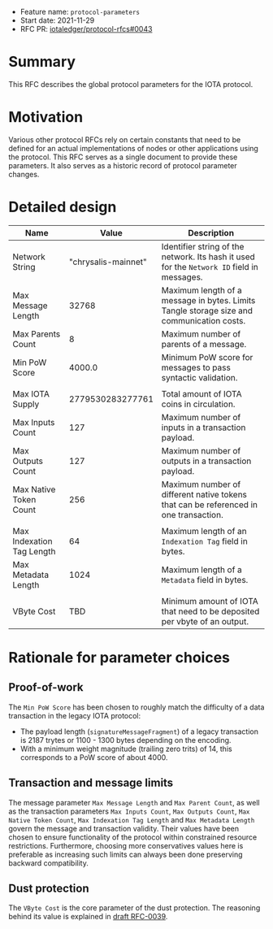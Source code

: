 + Feature name: `protocol-parameters`
+ Start date: 2021-11-29
+ RFC PR: [iotaledger/protocol-rfcs#0043](https://github.com/iotaledger/protocol-rfcs/pull/0043)

# Summary

This RFC describes the global protocol parameters for the IOTA protocol.

# Motivation

Various other protocol RFCs rely on certain constants that need to be defined for an actual implementations of nodes or other applications using the protocol. This RFC serves as a single document to provide these parameters. It also serves as a historic record of protocol parameter changes.

# Detailed design

| Name                      | Value               | Description                                                                                |
| ------------------------- | ------------------- | ------------------------------------------------------------------------------------------ |
| Network String            | "chrysalis-mainnet" | Identifier string of the network. Its hash it used for the `Network ID` field in messages. |
| Max Message Length        | 32768               | Maximum length of a message in bytes. Limits Tangle storage size and communication costs.  |
| Max Parents Count         | 8                   | Maximum number of parents of a message.                                                    |
| Min PoW Score             | 4000.0              | Minimum PoW score for messages to pass syntactic validation.                               |
|                           |                     |                                                                                            |
| Max IOTA Supply           | 2779530283277761    | Total amount of IOTA coins in circulation.                                                 |
| Max Inputs Count          | 127                 | Maximum number of inputs in a transaction payload.                                         |
| Max Outputs Count         | 127                 | Maximum number of outputs in a transaction payload.                                        |
| Max Native Token Count    | 256                 | Maximum number of different native tokens that can be referenced in one transaction.       |
|                           |                     |                                                                                            |
| Max Indexation Tag Length | 64                  | Maximum length of an `Indexation Tag` field in bytes.                                      |
| Max Metadata Length       | 1024                | Maximum length of a `Metadata` field in bytes.                                             |
|                           |                     |                                                                                            |
| VByte Cost                | TBD                 | Minimum amount of IOTA that need to be deposited per vbyte of an output.                   |

# Rationale for parameter choices

## Proof-of-work

The `Min PoW Score` has been chosen to roughly match the difficulty of a data transaction in the legacy IOTA protocol:
- The payload length (`signatureMessageFragment`) of a legacy transaction is 2187 trytes or 1100 - 1300 bytes depending on the encoding.
- With a minimum weight magnitude (trailing zero trits) of 14, this corresponds to a PoW score of about 4000.

## Transaction and message limits

The message parameter `Max Message Length` and `Max Parent Count`, as well as the transaction parameters `Max Inputs Count`, `Max Outputs Count`, `Max Native Token Count`, `Max Indexation Tag Length` and `Max Metadata Length` govern the message and transaction validity. Their values have been chosen to ensure functionality of the protocol within constrained resource restrictions. Furthermore, choosing more conservatives values here is preferable as increasing such limits can always been done preserving backward compatibility.

## Dust protection

The `VByte Cost` is the core parameter of the dust protection. The reasoning behind its value is explained in [draft RFC-0039](https://github.com/iotaledger/protocol-rfcs/pull/39).
